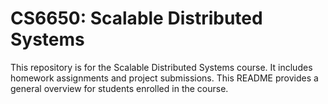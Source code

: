 # CS6650: Scalable Distributed Systems

This repository is for the Scalable Distributed Systems course. It includes homework assignments and project submissions. This README provides a general overview for students enrolled in the course.